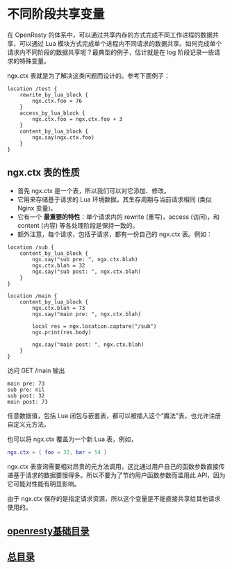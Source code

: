 # 不同阶段共享变量

在 OpenResty 的体系中，可以通过共享内存的方式完成不同工作进程的数据共享，可以通过 Lua 模块方式完成单个进程内不同请求的数据共享。如何完成单个请求内不同阶段的数据共享呢？最典型的例子，估计就是在 log 阶段记录一些请求的特殊变量。

ngx.ctx 表就是为了解决这类问题而设计的。参考下面例子：

```nginx
location /test {
    rewrite_by_lua_block {
        ngx.ctx.foo = 76
    }
    access_by_lua_block {
        ngx.ctx.foo = ngx.ctx.foo + 3
    }
    content_by_lua_block {
        ngx.say(ngx.ctx.foo)
    }
}
```
## ngx.ctx 表的性质
- 首先 ngx.ctx 是一个表，所以我们可以对它添加、修改。
- 它用来存储基于请求的 Lua 环境数据，其生存周期与当前请求相同 (类似 Nginx 变量)。
- 它有一个 **最重要的特性**：单个请求内的 rewrite (重写)，access (访问)，和 content (内容) 等各处理阶段是保持一致的。
- 额外注意，每个请求，包括子请求，都有一份自己的 ngx.ctx 表。例如：

```nginx
location /sub {
    content_by_lua_block {
        ngx.say("sub pre: ", ngx.ctx.blah)
        ngx.ctx.blah = 32
        ngx.say("sub post: ", ngx.ctx.blah)
    }
}

location /main {
    content_by_lua_block {
        ngx.ctx.blah = 73
        ngx.say("main pre: ", ngx.ctx.blah)

        local res = ngx.location.capture("/sub")
        ngx.print(res.body)

        ngx.say("main post: ", ngx.ctx.blah)
    }
}
```

访问 GET /main 输出

```shell
main pre: 73
sub pre: nil
sub post: 32
main post: 73
```

任意数据值，包括 Lua 闭包与嵌套表，都可以被插入这个“魔法”表，也允许注册自定义元方法。

也可以将 ngx.ctx 覆盖为一个新 Lua 表，例如，

```lua
ngx.ctx = { foo = 32, bar = 54 }
```

ngx.ctx 表查询需要相对昂贵的元方法调用，这比通过用户自己的函数参数直接传递基于请求的数据要慢得多。所以不要为了节约用户函数参数而滥用此 API，因为它可能对性能有明显影响。

由于 ngx.ctx 保存的是指定请求资源，所以这个变量是不能直接共享给其他请求使用的。

## [openresty基础目录](https://fs7744.github.io/nature/prepare/openresty/index.html)
## [总目录](https://fs7744.github.io/nature/)